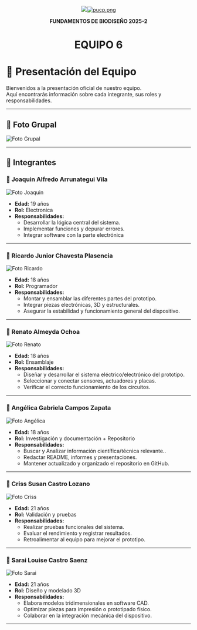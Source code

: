 <p align="center">
  <img src="[https://fundbio.github.io/images/pucp_upch.png]>
</p>

[![pucp.png](https://i.postimg.cc/XYL9GXMR/pucp.png)](https://postimg.cc/rDdD7Vwj)
---

<b><p align="center"> FUNDAMENTOS DE BIODISEÑO 2025-2 </b>
<h1><p align="center"> EQUIPO 6 </p></h1>


# 📌 Presentación del Equipo

Bienvenidos a la presentación oficial de nuestro equipo.  
Aquí encontrarás información sobre cada integrante, sus roles y responsabilidades.  

---

## 📸 Foto Grupal

![Foto Grupal](Imagenes/FotoGrupal.jpg)  

---

## 👥 Integrantes

### 🧑 Joaquin Alfredo Arrunategui Vila
![Foto Joaquin](Imagenes/joaquin.jpeg)

- **Edad:** 19 años    
- **Rol:** Electronica  
- **Responsabilidades:**  
  - Desarrollar la lógica central del sistema.  
  - Implementar funciones y depurar errores.
  - Integrar software con la parte electrónica

---

### 🧑 Ricardo Junior Chavesta Plasencia
![Foto Ricardo](Imagenes/ricardo.jpeg) 

- **Edad:** 18 años   
- **Rol:** Programador  
- **Responsabilidades:**  
  - Montar y ensamblar las diferentes partes del prototipo.  
  - Integrar piezas electrónicas, 3D y estructurales.
  - Asegurar la estabilidad y funcionamiento general del dispositivo.

---

### 🧑 Renato Almeyda Ochoa
![Foto Renato](Imagenes/renato.jpeg) 

- **Edad:** 18 años    
- **Rol:** Ensamblaje  
- **Responsabilidades:**  
  - Diseñar y desarrollar el sistema eléctrico/electrónico del prototipo.
  - Seleccionar y conectar sensores, actuadores y placas.
  - Verificar el correcto funcionamiento de los circuitos.

---

### 👩 Angélica Gabriela Campos Zapata
![Foto Angélica](Imagenes/angelica.jpeg) 

- **Edad:** 18 años  
- **Rol:** Investigación y documentación + Repositorio  
- **Responsabilidades:**  
  - Buscar y Analizar información científica/técnica relevante..  
  - Redactar README, informes y presentaciones.
  - Mantener actualizado y organizado el repositorio en GitHub.

---

### 👩 Criss Susan Castro Lozano
![Foto Criss](Imagenes/chris.jpeg) 

- **Edad:** 21 años  
- **Rol:** Validación y pruebas
- **Responsabilidades:**  
  - Realizar pruebas funcionales del sistema.
  - Evaluar el rendimiento y registrar resultados.
  - Retroalimentar al equipo para mejorar el prototipo.

---

### 👩 Sarai Louise Castro Saenz
![Foto Sarai](Imagenes/sarai.jpeg) 

- **Edad:** 21 años    
- **Rol:** Diseño y modelado 3D 
- **Responsabilidades:**  
  - Elabora modelos tridimensionales en software CAD.
  - Optimizar piezas para impresión o prototipado físico.
  - Colaborar en la integración mecánica del dispositivo.

---
